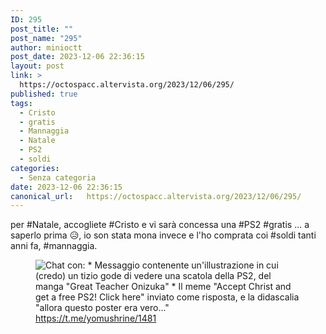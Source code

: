 ```yaml
---
ID: 295
post_title: ""
post_name: "295"
author: minioctt
post_date: 2023-12-06 22:36:15
layout: post
link: >
  https://octospacc.altervista.org/2023/12/06/295/
published: true
tags:
  - Cristo
  - gratis
  - Mannaggia
  - Natale
  - PS2
  - soldi
categories:
  - Senza categoria
date: 2023-12-06 22:36:15
canonical_url:   https://octospacc.altervista.org/2023/12/06/295/
---
```

<!-- wp:paragraph -->
<p>per #Natale, accogliete #Cristo e vi sarà concessa una #PS2 #gratis ... a saperlo prima 😥️, io son stata mona invece e l'ho comprata coi #soldi tanti anni fa, #mannaggia.</p>
<!-- /wp:paragraph -->

<!-- wp:paragraph -->
<p></p>
<!-- /wp:paragraph -->

<!-- wp:image {"id":296,"sizeSlug":"full","linkDestination":"none"} -->
<figure class="wp-block-image size-full"><img src="{{site.cdnurl}}/assets/uploads/2023/12/image-2.png" alt="Chat con: 
* Messaggio contenente un'illustrazione in cui (credo) un tizio gode di vedere una scatola della PS2, del manga &quot;Great Teacher Onizuka&quot; 
* Il meme &quot;Accept Christ and get a free PS2! Click here&quot; inviato come risposta, e la didascalia &quot;allora questo poster era vero...&quot; " class="wp-image-296"/><figcaption class="wp-element-caption"><a href="https://t.me/yomushrine/1481">https://t.me/yomushrine/1481</a></figcaption></figure>
<!-- /wp:image -->